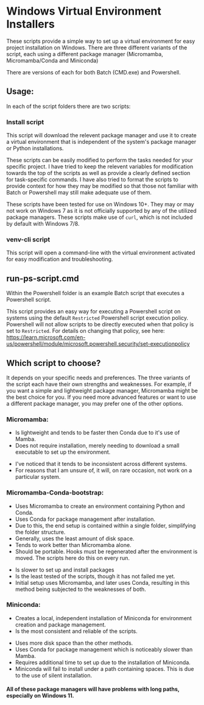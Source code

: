 Windows Virtual Environment Installers
=============================================

These scripts provide a simple way to set up a virtual environment for easy project installation on Windows. There are three different variants of the script, each using a different package manager (Micromamba, Micromamba/Conda and Miniconda)

There are versions of each for both Batch (CMD.exe) and Powershell.

Usage:
-----

In each of the script folders there are two scripts:

### Install script
This script will download the relevent package manager and use it to create a virtual environment that is independent of the system's package manager or Python installations.

These scripts can be easily modified to perform the tasks needed for your specific project. I have tried to keep the relevent variables for modification towards the top of the scripts as well as provide a clearly defined section for task-specific commands. I have also tried to format the scripts to provide context for how they may be modified so that those not familiar with Batch or Powershell may still make adequate use of them.

These scripts have been tested for use on Windows 10+.
They may or may not work on Windows 7 as it is not officially supported by any of the utilized package managers. These scripts make use of `curl`, which is not included by default with Windows 7/8.

### venv-cli script
This script will open a command-line with the virtual environment activated for easy modification and troubleshooting.

run-ps-script.cmd
-----------------
Within the Powershell folder is an example Batch script that executes a Powershell script.

This script provides an easy way for executing a Powershell script on systems using the default `Restricted` Powershell script execution policy. Powershell will not allow scripts to be directly executed when that policy is set to `Restricted`. For details on changing that policy, see here: https://learn.microsoft.com/en-us/powershell/module/microsoft.powershell.security/set-executionpolicy

Which script to choose?
-----------------------
It depends on your specific needs and preferences. The three variants of the script each have their own strengths and weaknesses. For example, if you want a simple and lightweight package manager, Micromamba might be the best choice for you. If you need more advanced features or want to use a different package manager, you may prefer one of the other options.

### Micromamba:
+ Is lightweight and tends to be faster then Conda due to it's use of Mamba.
+ Does not require installation, merely needing to download a small executable to set up the environment.
- I've noticed that it tends to be inconsistent across different systems.
- For reasons that I am unsure of, it will, on rare occasion, not work on a particular system.

### Micromamba-Conda-bootstrap:
+ Uses Micromamba to create an environment containing Python and Conda.
+ Uses Conda for package management after installation.
+ Due to this, the end setup is contained within a single folder, simplifying the folder structure.
+ Generally, uses the least amount of disk space.
+ Tends to work better than Micromamba alone.
+ Should be portable. Hooks must be regenerated after the environment is moved. The scripts here do this on every run.
- Is slower to set up and install packages
- Is the least tested of the scripts, though it has not failed me yet.
- Initial setup uses Micromamba, and later uses Conda, resulting in this method being subjected to the weaknesses of both.

### Miniconda:
+ Creates a local, independent installation of Miniconda for environment creation and package management.
+ Is the most consistent and reliable of the scripts.
- Uses more disk space than the other methods.
- Uses Conda for package management which is noticeably slower than Mamba.
- Requires additional time to set up due to the installation of Miniconda.
- Miniconda will fail to install under a path containing spaces. This is due to the use of silent installation.

#### All of these package managers will have problems with long paths, especially on Windows 11.
